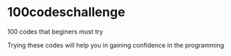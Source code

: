 # 100codeschallenge
100 codes that beginers must try 

Trying these codes will help you in  gaining confidence in the programming 
